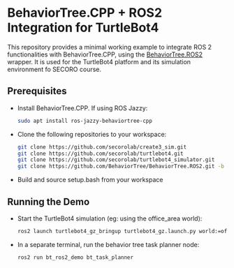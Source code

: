 # BehaviorTree.CPP + ROS2 Integration for TurtleBot4

This repository provides a minimal working example to integrate ROS 2 functionalities with BehaviorTree.CPP, using the [BehaviorTree.ROS2](https://github.com/BehaviorTree/BehaviorTree.ROS2) wrapper. It is used for the TurtleBot4 platform and its simulation environment fo SECORO course.

## Prerequisites

- Install BehaviorTree.CPP. If using ROS Jazzy:
  ```bash
  sudo apt install ros-jazzy-behaviortree-cpp

- Clone the following repositories to your workspace:

  ```bash
  git clone https://github.com/secorolab/create3_sim.git
  git clone https://github.com/secorolab/turtlebot4.git
  git clone https://github.com/secorolab/turtlebot4_simulator.git
  git clone https://github.com/BehaviorTree/BehaviorTree.ROS2.git -b humble
  ```
- Build and source setup.bash from your workspace

## Running the Demo
- Start the TurtleBot4 simulation (eg: using the office_area world):

  ```bash
  ros2 launch turtlebot4_gz_bringup turtlebot4_gz.launch.py world:=office_area
  ```

- In a separate terminal, run the behavior tree task planner node:

  ```bash
  ros2 run bt_ros2_demo bt_task_planner
  ```
